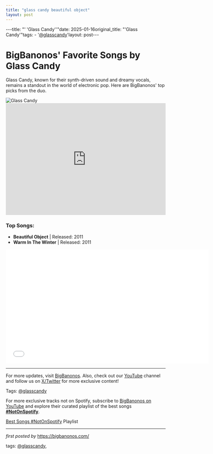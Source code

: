 ```yaml
---
title: "glass candy beautiful object"
layout: post
---
```

---title: "' 'Glass Candy''"date: 2025-01-16original_title: "'Glass Candy'"tags:  - '[@glasscandy](/tags/glasscandy/)'layout: post---<!-- Title of the Post --><h1>BigBanonos' Favorite Songs by Glass Candy</h1> <!-- Introductory Text --><p>Glass Candy, known for their synth-driven sound and dreamy vocals, remains a standout in the world of electronic pop. Here are BigBanonos' top picks from the duo.</p> <!-- Featured Image --><div> <img src="https://upload.wikimedia.org/wikipedia/commons/thumb/e/e6/Glass_Candy_Ida_No_and_Johnny_Jewel.jpg/640px-Glass_Candy_Ida_No_and_Johnny_Jewel.jpg" alt="Glass Candy"></div> <!-- Spotify Embed --><div> <iframe src="https://open.spotify.com/embed/playlist/5Hb26pTYBbud7bxVm8HfhF?utm_source=generator" width="100%" height="352" frameBorder="0" allowfullscreen="" allow="autoplay; clipboard-write; encrypted-media; fullscreen; picture-in-picture" loading="lazy"></iframe></div> <!-- Song Information --><h3>Top Songs:</h3><ul> <li><strong>Beautiful Object</strong> | Released: 2011</li> <li><strong>Warm In The Winter</strong> | Released: 2011</li></ul> <!-- YouTube Embed --><div> <iframe allowfullscreen="" frameborder="0" height="360" src="//www.youtube.com/embed/DT007Kluw9Q?feature=player_embedded" width="640"></iframe></div> <!-- Footer Links --><hr /><p>For more updates, visit <a href="https://bigbanonos.com/" target="_blank">BigBanonos</a>. Also, check out our <a href="https://www.youtube.com/[@BigBanonos](/tags/BigBanonos/)" target="_blank">YouTube</a> channel and follow us on <a href="https://x.com/bigbanonos" target="_blank">X/Twitter</a> for more exclusive content!</p> <!-- Tags --><p>Tags: [@glasscandy](/tags/glasscandy/)</p><!--Subscribe and Playlist Links--><div>    <p>For more exclusive tracks not on Spotify, subscribe to <a href="https://www.youtube.com/[@BigBanonos](/tags/BigBanonos/)" target="_blank">BigBanonos on YouTube</a> and explore their curated playlist of the best songs <strong>[#NotOnSpotify](/tags/NotOnSpotify/)</strong>.</p>    <p><a href="https://www.youtube.com/playlist?list=PLtuNtuTatqI0kFahUCbtbfenC_ET5O_tr" target="_blank">Best Songs [#NotOnSpotify](/tags/NotOnSpotify/) Playlist<br /></a></p></div><hr /><p><em>first posted by</em> <a href="https://bigbanonos.com/" rel="noopener" target="_new">https://bigbanonos.com/</a></p><p>tags: [@glasscandy](/tags/glasscandy/),</p>